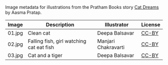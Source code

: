 Image metadata for illustrations from the Pratham Books story [Cat Dreams](https://storyweaver.org.in/stories/5085-cat-dreams) by Aasma Pratap.

Image | Description | Illustrator | License
----- | ----------- | ----------- | -------
01.jpg | Clean cat | Deepa Balsavar | [CC-BY](https://creativecommons.org/licenses/by/4.0/)
02.jpg | Falling fish, girl watching cat eat fish | Manjari Chakravarti | [CC-BY](https://creativecommons.org/licenses/by/4.0/)
03.jpg | Cat and a tiger | Deepa Balsavar | [CC-BY](https://creativecommons.org/licenses/by/4.0/)
